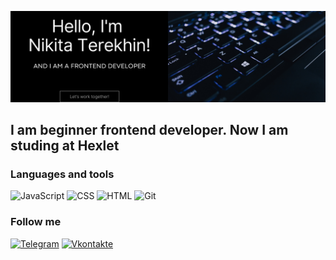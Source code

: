 ![Header](https://github.com/Nikitereh/Nikitereh/blob/main/assets/header.png)

## I am beginner frontend developer. Now I am studing at Hexlet

### Languages and tools
![JavaScript](https://img.shields.io/badge/-JavaScript-brightgreen)
![CSS](https://img.shields.io/badge/-CSS-brightgreen)
![HTML](https://img.shields.io/badge/-HTML-brightgreen)
![Git](https://img.shields.io/badge/-Git-brightgreen)
### Follow me
[![Telegram](https://img.shields.io/badge/-Telegram-090909?style=for-the-badge&logo=telegram&logoColor=27A0D9)](https://t.me/nikitereh)
[![Vkontakte](https://img.shields.io/badge/-Vkontakte-090909?style=for-the-badge&logo=Vk&logoColor=4F7DB3)](https://https://vk.com/terekhinn)
